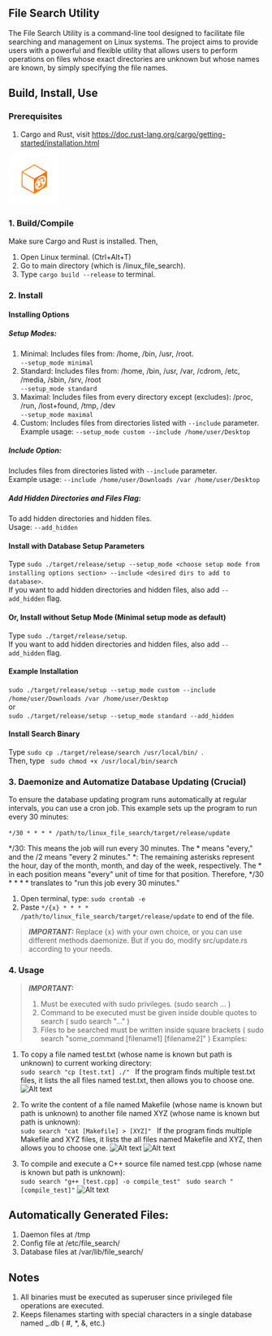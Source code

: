 ## File Search Utility
The File Search Utility is a command-line tool designed to facilitate file searching and management on Linux systems. The project aims to provide users with a powerful and flexible utility that allows users to perform operations on files whose exact directories are unknown but whose names are known, by simply specifying the file names.
## Build, Install, Use
### Prerequisites
1. Cargo and Rust, visit https://doc.rust-lang.org/cargo/getting-started/installation.html

<img src="md_images/cargo.png" alt="rust_logo" width="100"/>


### 1. Build/Compile
Make sure Cargo and Rust is installed. Then,

1. Open Linux terminal. (Ctrl+Alt+T)
2. Go to main directory (which is /linux_file_search).
3. Type ```cargo build --release``` to terminal.

### 2. Install

#### Installing Options
##### Setup Modes:
1. Minimal: Includes files from: /home, /bin, /usr, /root. \
```--setup_mode minimal```
2. Standard: Includes files from: /home, /bin, /usr, /var, /cdrom, /etc, /media, /sbin, /srv, /root  
```--setup_mode standard```
3. Maximal: Includes files from every directory except (excludes): /proc, /run, /lost+found, /tmp, /dev \
```--setup_mode maximal```
4. Custom: Includes files from directories listed with ``` --include ``` parameter. Example usage: ```--setup_mode custom --include /home/user/Desktop```


##### Include Option:
Includes files from directories listed with ``` --include ``` parameter.\
Example usage: ```--include /home/user/Downloads /var /home/user/Desktop```

##### Add Hidden Directories and Files Flag:
To add hidden directories and hidden files.\
Usage: ```--add_hidden```


#### Install with Database Setup Parameters
Type ```sudo ./target/release/setup --setup_mode <choose setup mode from installing options section> --include <desired dirs to add to database>```.\
If you want to add hidden directories and hidden files, also add ``` --add_hidden ``` flag.

#### Or, Install without Setup Mode (Minimal setup mode as default)
Type ```sudo ./target/release/setup```.\
If you want to add hidden directories and hidden files, also add ``` --add_hidden ``` flag.

#### Example Installation
```sudo ./target/release/setup --setup_mode custom --include /home/user/Downloads /var /home/user/Desktop```\
or \
```sudo ./target/release/setup --setup_mode standard --add_hidden```
#### Install Search Binary
Type ``` sudo cp ./target/release/search /usr/local/bin/  ```. \
Then, type ``` sudo chmod +x /usr/local/bin/search```



### 3. Daemonize and Automatize Database Updating (Crucial)
To ensure the database updating program runs automatically at regular intervals, you can use a cron job.
This example sets up the program to run every 30 minutes: 

```*/30 * * * * /path/to/linux_file_search/target/release/update```

*/30: This means the job will run every 30 minutes. The * means "every," and the /2 means "every 2 minutes."
*: The remaining asterisks represent the hour, day of the month, month, and day of the week, respectively.
The * in each position means "every" unit of time for that position.
Therefore, */30 * * * * translates to "run this job every 30 minutes."
1. Open terminal, type:
   ```sudo crontab -e```
2. Paste ```*/{x} * * * * /path/to/linux_file_search/target/release/update``` to end of the file.
> **_IMPORTANT:_** Replace {x} with your own choice, or you can use different methods daemonize. But if you do, modify src/update.rs according to your needs.


### 4. Usage
> **_IMPORTANT:_**  
> 1. Must be executed with sudo privileges. (sudo search ... )
> 2. Command to be executed must be given inside double quotes to search ( sudo search "..." )
> 3. Files to be searched must be written inside square brackets ( sudo search "some_command [filename1] [filename2]" )
Examples:
1. To copy a file named test.txt (whose name is known but path is unknown) to current working directory: \
```sudo search "cp [test.txt] ./" ```
If the program finds multiple test.txt files, it lists the all files named test.txt, then allows you to choose one.
![Alt text](md_images/list.png)



2. To write the content of a file named Makefile (whose name is known but path is unknown) to another file named XYZ (whose name is known but path is unknown): \
   ```sudo search "cat [Makefile] > [XYZ]" ```
   If the program finds multiple Makefile and XYZ files, it lists the all files named Makefile and XYZ, then allows you to choose one.
   ![Alt text](md_images/list1.png)
   ![Alt text](md_images/list2.png)

3. To compile and execute a C++ source file named test.cpp (whose name is known but path is unknown): \
   ```sudo search "g++ [test.cpp] -o compile_test" ```
   ```sudo search "[compile_test]"```
   ![Alt text](md_images/list3.png)


## Automatically Generated Files:
1. Daemon files at /tmp
2. Config file at /etc/file_search/
3. Database files at /var/lib/file_search/


## Notes
1. All binaries must be executed as superuser since privileged file operations are executed.
2. Keeps filenames starting with special characters in a single database named _.db ( #, *, &, etc.)